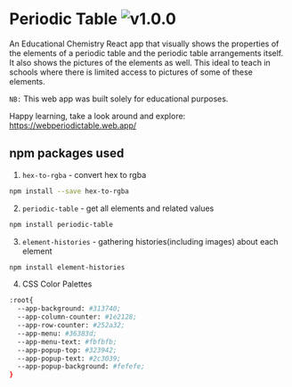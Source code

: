 # Periodic Table ![v1.0.0](https://camo.githubusercontent.com/9179c0dbb432a2a9c01f7cc755cc47c23d505a1a64ff24e3beb5a0341ccad2d9/68747470733a2f2f696d672e736869656c64732e696f2f62616467652f6e706d2d76312e302e302d626c75652e737667)

An Educational Chemistry React app that visually shows the properties of the elements of a periodic table and the periodic table arrangements itself. It also shows the pictures of the elements as well. This ideal to teach in schools where there is limited access to pictures of some of these elements.


`NB:` This web app was built solely for educational purposes.

Happy learning, take a look around and explore:
https://webperiodictable.web.app/

## npm packages used
1. `hex-to-rgba` - convert hex to rgba
```sh
npm install --save hex-to-rgba
```

2. `periodic-table` - get all elements and related values
```sh
npm install periodic-table
```

3. `element-histories` - gathering histories(including images) about each element
```sh
npm install element-histories
```

4. CSS Color Palettes
```sh
:root{
  --app-background: #313740;
  --app-column-counter: #1e2128;
  --app-row-counter: #252a32;
  --app-menu: #36383d;
  --app-menu-text: #fbfbfb;
  --app-popup-top: #323942;
  --app-popup-text: #2c3039;
  --app-popup-background: #fefefe;
}
```
